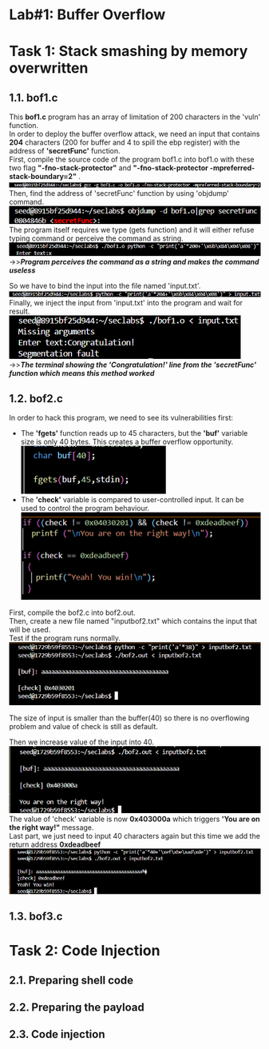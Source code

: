 # Lab#1: Buffer Overflow

# Task 1: Stack smashing by memory overwritten

## 1.1. bof1.c 

This **bof1.c** program has an array of limitation of 200 characters in the 'vuln' function. <br>
 In order to deploy the buffer overflow attack, we need an input that contains **204** characters (200 for buffer and 4 to spill the ebp register) with the address of **'secretFunc'** function.<br>
 First, compile the source code of the program bof1.c into bof1.o with these two flag **"-fno-stack-protector"** and **"-fno-stack-protector -mpreferred-stack-boundary=2"** .<br>
 ![1](./SecLabImages/gccbof1o.png) <br>
 Then, find the address of 'secretFunc' function by using 'objdump' command. <br>
![1](./SecLabImages/objdump.png)<br>
The program itself requires we type (gets function) and it will either refuse typing command or perceive the command as string.<br>
![2](./SecLabImages/bof1error.png)<br>
->>***Program perceives the command as a string and makes the command useless***<br>

So we have to bind the input into the file named 'input.txt'.<br> 
![3](./SecLabImages/storeinput.png) <br>
Finally, we inject the input from 'input.txt' into the program and wait for result.<br>
![4](./SecLabImages/bof1result.png) <br>
->>***The terminal showing the 'Congratulation!' line from the 'secretFunc' function which means this method worked***

## 1.2. bof2.c
In order to hack this program, we need to see its vulnerabilities first:<br>
 - The __'fgets'__ function reads up to 45 characters, but the __'buf'__ variable size is only 40 bytes. This creates a buffer overflow opportunity.<br>
  ![1](./SecLabImages/bof2fgets.png)
 - The __'check'__ variable is compared to user-controlled input. It can be used to control the program behaviour.<br>
  ![2](./SecLabImages/bof2check.png)

 First, compile the bof2.c into bof2.out.<br>
 Then, create a new file named "inputbof2.txt" which contains the input that will be used.<br>
 Test if the program runs normally.<br>
 ![1](./SecLabImages/bof2testinput.png) <br>

 The size of input is smaller than the buffer(40) so there is no overflowing problem and value of check is still as default.<br>

 Then we increase value of the input into 40.<br>
 ![2](./SecLabImages/bof2increaseinput.png)<br>
 The value of 'check' variable is now __0x403000a__ which triggers __'You are on the right way!"__ message.<br>
 Last part, we just need to input 40 characters again but this time we add the return address __0xdeadbeef__
 ![3](./SecLabImages/bof2result.png)<br>

## 1.3. bof3.c

# Task 2: Code Injection

## 2.1. Preparing shell code

## 2.2. Preparing the payload

## 2.3. Code injection